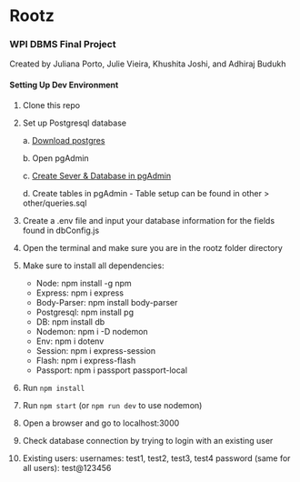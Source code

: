 # Rootz

### WPI DBMS Final Project

Created by Juliana Porto, Julie Vieira, Khushita Joshi, and Adhiraj Budukh

#### Setting Up Dev Environment

1. Clone this repo
2. Set up Postgresql database

   a. [Download postgres](https://www.postgresql.org/download/)

   b. Open pgAdmin

   c. [Create Sever & Database in pgAdmin](https://www.youtube.com/watch?v=oWsAYx2R9RI)

   d. Create tables in pgAdmin - Table setup can be found in other > other/queries.sql

3. Create a .env file and input your database information for the fields found in dbConfig.js
4. Open the terminal and make sure you are in the rootz folder directory
5. Make sure to install all dependencies:
   - Node: npm install -g npm
   - Express: npm i express
   - Body-Parser: npm install body-parser
   - Postgresql: npm install pg
   - DB: npm install db
   - Nodemon: npm i -D nodemon
   - Env: npm i dotenv
   - Session: npm i express-session
   - Flash: npm i express-flash
   - Passport: npm i passport passport-local
6. Run `npm install`
7. Run `npm start` (or `npm run dev` to use nodemon)
8. Open a browser and go to localhost:3000
9. Check database connection by trying to login with an existing user
10. Existing users:
usernames: test1, test2, test3, test4
password (same for all users): test@123456